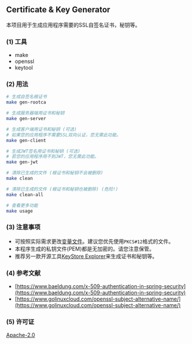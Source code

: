 ## Certificate & Key Generator

本项目用于生成应用程序需要的SSL自签名证书，秘钥等。

### (1) 工具

* make
* openssl
* keytool

### (2) 用法

```bash
# 生成自签名根证书
make gen-rootca

# 生成服务器端用证书和秘钥
make gen-server

# 生成客户端用证书和秘钥 (可选)
# 如果您的应用程序不需要SSL双向认证，您无需此功能。
make gen-client

# 生成JWT签名用证书和秘钥 (可选)
# 若您的应用程序用不到JWT，您无需此功能。
make gen-jwt

# 清除已生成的文件 (根证书和秘钥不会被删除)
make clean

# 清除已生成的文件 (根证书和秘钥也被删除) (危险!)
make clean-all

# 查看更多功能
make usage
```

### (3) 注意事项

* 可按照实际需求更改[变量文件](/shells/env.sh)。建议您优先使用`PKCS#12`格式的文件。
* 本程序生成的私钥文件(PEM)都是无加密的。请您注意保管。
* 推荐另一款开源工具[KeyStore Explorer](https://keystore-explorer.org/index.html)来生成证书和秘钥等。

### (4) 参考文献

* [https://www.baeldung.com/x-509-authentication-in-spring-security](https://www.baeldung.com/x-509-authentication-in-spring-security)
* [https://www.golinuxcloud.com/openssl-subject-alternative-name/](https://www.golinuxcloud.com/openssl-subject-alternative-name/)

### (5) 许可证

[Apache-2.0](./LICENSE)
